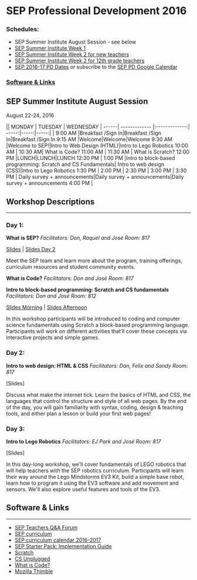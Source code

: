 # SEP Professional Development 2016

### Schedules:
* SEP Summer Institute August Session - see below
* [SEP Summer Institute Week 1](https://github.com/sepnyc/SEP-PD/blob/master/week1.md)
* [SEP Summer Institute Week 2 for new teachers](https://github.com/sepnyc/SEP-PD/blob/master/week2.md)
* [SEP Summer Institute Week 2 for 12th grade teachers](https://github.com/sepnyc/SEP-PD/blob/master/week2_12grade.md)
* [SEP 2016-17 PD Dates](https://drive.google.com/open?id=1scIhCYFxiCcKbgI1CG4HbLP8kZ7sSzzJVxxi3erTzkc) or subscribe to the [SEP PD Google Calendar](https://calendar.google.com/calendar/embed?src=strongschools.nyc_p8ub77g79n2k4f4ufi238pjh6k%40group.calendar.google.com&ctz=America/New_York) 

### [Software & Links](#links)

## SEP Summer Institute August Session
August 22-24, 2016

|| MONDAY  | TUESDAY        | WEDNESDAY 
| ------| ------------- |:-------------:| -----:|-----:|-----:|
| 9:00 AM |Breakfast /Sign In|Breakfast /Sign In|Breakfast /Sign In
9:15 AM |Welcome|Welcome|Welcome
9:30 AM |Welcome to SEP!|Intro to Web Design (HTML)|Intro to Lego Robotics
10:00 AM |
10:30 AM| What is Code?
11:00 AM |
11:30 AM | What is Scratch?
12:00 PM |LUNCH|LUNCH|LUNCH
12:30 PM |
1:00 PM |Intro to block-based programming: Scratch and CS Fundamentals| Intro to web design (CSS)|Intro to Lego Robotics
1:30 PM |
2:00 PM |
2:30 PM |
3:00 PM |
3:30 PM | Daily survey + announcements|Daily survey + announcements|Daily survey + announcements
4:00 PM |

## Workshop Descriptions
***
### Day 1:
**What is SEP?**
*Facilitators: Don, Raquel and José*
*Room: 817*

[Slides](https://docs.google.com/a/strongschools.nyc/presentation/d/1mcmN3BMaJgkRp2EaCaIBqRTN7riXwXDoCyFbkRMGUrU/edit?usp=sharing) | [Slides Day 2](https://docs.google.com/a/strongschools.nyc/presentation/d/1UeAGPU5u6_AkBxSTaFO5Ja8tzg_CWQeQ6nxKYJLznRk/edit?usp=sharing)

Meet the SEP team and learn more about the program, training offerings, curriculum resources and student community events.

**What is Code?**
*Facilitators: Don and José*
*Room: 817*

**Intro to block-based programming: Scratch and CS fundamentals**
*Facilitators: Don and José*
*Room: 812*

[Slides Morning](https://drive.google.com/a/strongschools.nyc/folderview?id=0B3omYkYPfQ0ydVcwM1Vzc0RiSVU&usp=sharing) | [Slides Afternoon](https://docs.google.com/a/strongschools.nyc/presentation/d/1oSDqWrWGl-WtZC19RLhTzcUBPn94rGUZLjAaHG2fsHc/edit?usp=sharing)

In this workshop participants will be introduced to coding and computer science fundamentals using Scratch a block-based programming language. Participants will work on different activities that’ll cover these concepts via interactive projects and simple games.

### Day 2:

**Intro to web design: HTML & CSS**
*Facilitators: Dan, Felix and Sandy*
*Room: 817*

[Slides]

Discuss what make the internet tick. Learn the basics of HTML and CSS, the languages that control the structure and style of all web pages. By the end of the day, you will gain familiarity with syntax, coding, design & teaching tools, and either plan a lesson or build your first web pages!

### Day 3:

**Intro to Lego Robotics**
*Facilitators: EJ Park and José*
*Room: 817*

[Slides]

In this day-long workshop, we'll cover fundamentals of LEGO robotics that will help teachers with the SEP robotics curriculum. Participants will learn their way around the Lego Mindstorms EV3 Kit, build a simple base robot, learn how to program it using the EV3 software and add movement and sensors.  We'll also explore useful features and tools of the EV3. 

## <a name="links">Software & Links</a>
***
*   [SEP Teachers Q&A Forum](http://tinyurl.com/septeachers)
*   [SEP curriculum](https://drive.google.com/open?id=0B8D2ft9M8qQCamQwZGpJMEU2TEk)
*   [SEP curriculum calendar 2016-2017](https://docs.google.com/a/strongschools.nyc/document/d/10a8UPH6-v-aoAXGVo1c68VapsTHkJXgzROd6vStX6ZU/edit?usp=sharing)
*   [SEP Starter Pack: Implementation Guide](https://drive.google.com/a/strongschools.nyc/file/d/0B1tN9SuyE6fxOHJOZkxsYURPRHc/view)
*   [Scratch](https://scratch.mit.edu/)
*   [CS Unplugged](http://csunplugged.org/)
*   [What is Code?](https://www.bloomberg.com/graphics/2015-paul-ford-what-is-code/)
*   [Mozilla Thimble](https://thimble.mozilla.org/en-US/)

